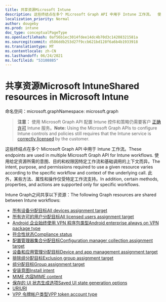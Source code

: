 ```yaml
---
title: 共享资源Microsoft Intune
description: 这些终结点在多个 Microsoft Graph API 中用于 Intune 工作流。  使用给定资源所需的意图、目的和权限因特定工作流和基础调用的上下文而异。  此外，某些方法、属性和操作仅受特定工作流支持。
localization_priority: Normal
author: dougeby
ms.prod: intune
doc_type: conceptualPageType
ms.openlocfilehash: 0af56b1ec3014fdee14dc4b70d3c14208321581a
ms.sourcegitcommit: d586ddb253d27f9ccb621bd128f6a6b4b1933918
ms.translationtype: MT
ms.contentlocale: zh-CN
ms.lasthandoff: 06/24/2021
ms.locfileid: "53108885"
---
```

# <a name="shared-resources-in-microsoft-intune"></a><span data-ttu-id="108d8-105">共享资源Microsoft Intune</span><span class="sxs-lookup"><span data-stu-id="108d8-105">Shared resources in Microsoft Intune</span></span>

<span data-ttu-id="108d8-106">命名空间：microsoft.graph</span><span class="sxs-lookup"><span data-stu-id="108d8-106">Namespace: microsoft.graph</span></span>

> <span data-ttu-id="108d8-107">**注意：** 使用 Microsoft Graph API 配置 Intune 控件和策略仍需要客户 [正确许可](https://www.microsoft.com/en-us/cloud-platform/microsoft-intune-pricing) Intune 服务。</span><span class="sxs-lookup"><span data-stu-id="108d8-107">**Note:** Using the Microsoft Graph APIs to configure Intune controls and policies still requires that the Intune service is [correctly licensed](https://www.microsoft.com/en-us/cloud-platform/microsoft-intune-pricing) by the customer.</span></span>

<span data-ttu-id="108d8-108">这些终结点在多个 Microsoft Graph API 中用于 Intune 工作流。</span><span class="sxs-lookup"><span data-stu-id="108d8-108">These endpoints are used in multiple Microsoft Graph API for Intune workflows.</span></span>  <span data-ttu-id="108d8-109">使用给定资源所需的意图、目的和权限因特定工作流和基础调用的上下文而异。</span><span class="sxs-lookup"><span data-stu-id="108d8-109">The intent, purpose, and permissions required to use a given resource varies according to the specific workflow and context of the underlying call.</span></span>  <span data-ttu-id="108d8-110">此外，某些方法、属性和操作仅受特定工作流支持。</span><span class="sxs-lookup"><span data-stu-id="108d8-110">In addition, certain methods, properties, and actions are supported only for specific workflows.</span></span>

<span data-ttu-id="108d8-111">Intune Graph之间共享以下资源：</span><span class="sxs-lookup"><span data-stu-id="108d8-111">The following Graph resources are shared between Intune workflows:</span></span>  

- [<span data-ttu-id="108d8-112">所有设备分配目标</span><span class="sxs-lookup"><span data-stu-id="108d8-112">All devices assignment target</span></span>](intune-shared-alldevicesassignmenttarget.md)
- [<span data-ttu-id="108d8-113">所有许可的用户分配目标</span><span class="sxs-lookup"><span data-stu-id="108d8-113">All licensed users assignment target</span></span>](intune-shared-alllicensedusersassignmenttarget.md)
- [<span data-ttu-id="108d8-114">Android 企业始终使用 VPN 程序包类型</span><span class="sxs-lookup"><span data-stu-id="108d8-114">Android enterprise always on VPN package type</span></span>](intune-shared-androidenterprisealwaysonvpnpackagetype.md)
- [<span data-ttu-id="108d8-115">符合性状态</span><span class="sxs-lookup"><span data-stu-id="108d8-115">Compliance status</span></span>](intune-shared-compliancestatus.md)
- [<span data-ttu-id="108d8-116">配置管理器集合分配目标</span><span class="sxs-lookup"><span data-stu-id="108d8-116">Configuration manager collection assignment target</span></span>](intune-shared-configurationmanagercollectionassignmenttarget.md)
- [<span data-ttu-id="108d8-117">设备和应用管理分配目标</span><span class="sxs-lookup"><span data-stu-id="108d8-117">Device and app management assignment target</span></span>](intune-shared-deviceandappmanagementassignmenttarget.md)
- [<span data-ttu-id="108d8-118">排除组分配目标</span><span class="sxs-lookup"><span data-stu-id="108d8-118">Exclusion group assignment target</span></span>](intune-shared-exclusiongroupassignmenttarget.md)
- [<span data-ttu-id="108d8-119">组分配目标</span><span class="sxs-lookup"><span data-stu-id="108d8-119">Group assignment target</span></span>](intune-shared-groupassignmenttarget.md)
- [<span data-ttu-id="108d8-120">安装意图</span><span class="sxs-lookup"><span data-stu-id="108d8-120">Install intent</span></span>](intune-shared-installintent.md)
- [<span data-ttu-id="108d8-121">MIME 内容</span><span class="sxs-lookup"><span data-stu-id="108d8-121">MIME content</span></span>](intune-shared-mimecontent.md)
- [<span data-ttu-id="108d8-122">保存的 UI 状态生成选项</span><span class="sxs-lookup"><span data-stu-id="108d8-122">Saved UI state generation options</span></span>](intune-shared-saveduistategenerationoptions.md)
- [<span data-ttu-id="108d8-123">URI</span><span class="sxs-lookup"><span data-stu-id="108d8-123">URI</span></span>](intune-shared-uri.md)
- [<span data-ttu-id="108d8-124">VPP 令牌帐户类型</span><span class="sxs-lookup"><span data-stu-id="108d8-124">VPP token account type</span></span>](intune-shared-vpptokenaccounttype.md)